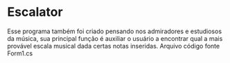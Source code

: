 # Escalator
Esse programa também foi criado pensando nos admiradores e estudiosos da música, sua principal função é auxiliar o usuário a encontrar qual a mais provável escala musical dada certas notas inseridas.
Arquivo código fonte Form1.cs
